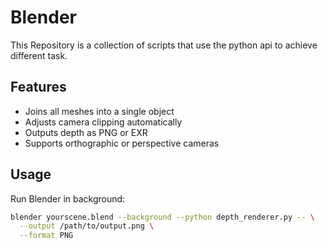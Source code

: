 # Blender

This Repository is a collection of scripts that use the python api to achieve different task. 


## Features

- Joins all meshes into a single object
- Adjusts camera clipping automatically
- Outputs depth as PNG or EXR
- Supports orthographic or perspective cameras

## Usage

Run Blender in background:

```bash
blender yourscene.blend --background --python depth_renderer.py -- \
  --output /path/to/output.png \
  --format PNG 
